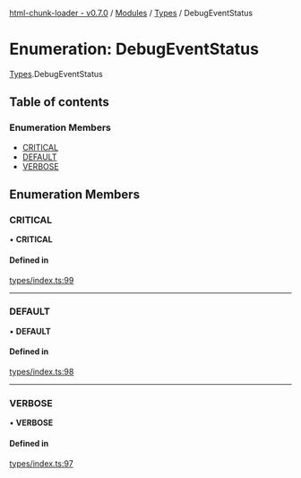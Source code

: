 [html-chunk-loader - v0.7.0](../README.md) / [Modules](../modules.md) / [Types](../modules/Types.md) / DebugEventStatus

# Enumeration: DebugEventStatus

[Types](../modules/Types.md).DebugEventStatus

## Table of contents

### Enumeration Members

- [CRITICAL](Types.DebugEventStatus.md#critical)
- [DEFAULT](Types.DebugEventStatus.md#default)
- [VERBOSE](Types.DebugEventStatus.md#verbose)

## Enumeration Members

### CRITICAL

• **CRITICAL**

#### Defined in

[types/index.ts:99](https://github.com/abschill/html-chunk-loader/blob/0db52a1/src/types/index.ts#L99)

___

### DEFAULT

• **DEFAULT**

#### Defined in

[types/index.ts:98](https://github.com/abschill/html-chunk-loader/blob/0db52a1/src/types/index.ts#L98)

___

### VERBOSE

• **VERBOSE**

#### Defined in

[types/index.ts:97](https://github.com/abschill/html-chunk-loader/blob/0db52a1/src/types/index.ts#L97)
